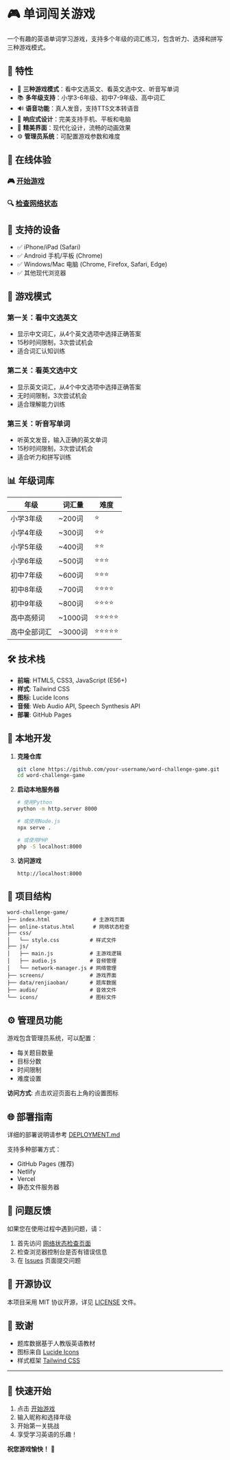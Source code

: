 # 🎮 单词闯关游戏

一个有趣的英语单词学习游戏，支持多个年级的词汇练习，包含听力、选择和拼写三种游戏模式。

## 🌟 特性

- 🎯 **三种游戏模式**：看中文选英文、看英文选中文、听音写单词
- 📚 **多年级支持**：小学3-6年级、初中7-9年级、高中词汇
- 🔊 **语音功能**：真人发音，支持TTS文本转语音
- 📱 **响应式设计**：完美支持手机、平板和电脑
- 🎨 **精美界面**：现代化设计，流畅的动画效果
- ⚙️ **管理员系统**：可配置游戏参数和难度

## 🚀 在线体验

### 🎮 [开始游戏](https://your-username.github.io/word-challenge-game/)

### 🔍 [检查网络状态](https://your-username.github.io/word-challenge-game/online-status.html)

## 📱 支持的设备

- ✅ iPhone/iPad (Safari)
- ✅ Android 手机/平板 (Chrome)
- ✅ Windows/Mac 电脑 (Chrome, Firefox, Safari, Edge)
- ✅ 其他现代浏览器

## 🎯 游戏模式

### 第一关：看中文选英文
- 显示中文词汇，从4个英文选项中选择正确答案
- 15秒时间限制，3次尝试机会
- 适合词汇认知训练

### 第二关：看英文选中文  
- 显示英文词汇，从4个中文选项中选择正确答案
- 无时间限制，3次尝试机会
- 适合理解能力训练

### 第三关：听音写单词
- 听英文发音，输入正确的英文单词
- 15秒时间限制，3次尝试机会  
- 适合听力和拼写训练

## 📊 年级词库

| 年级 | 词汇量 | 难度 |
|------|--------|------|
| 小学3年级 | ~200词 | ⭐ |
| 小学4年级 | ~300词 | ⭐⭐ |
| 小学5年级 | ~400词 | ⭐⭐ |
| 小学6年级 | ~500词 | ⭐⭐⭐ |
| 初中7年级 | ~600词 | ⭐⭐⭐ |
| 初中8年级 | ~700词 | ⭐⭐⭐⭐ |
| 初中9年级 | ~800词 | ⭐⭐⭐⭐ |
| 高中高频词 | ~1000词 | ⭐⭐⭐⭐⭐ |
| 高中全部词汇 | ~3000词 | ⭐⭐⭐⭐⭐ |

## 🛠️ 技术栈

- **前端**: HTML5, CSS3, JavaScript (ES6+)
- **样式**: Tailwind CSS
- **图标**: Lucide Icons
- **音频**: Web Audio API, Speech Synthesis API
- **部署**: GitHub Pages

## 🔧 本地开发

1. **克隆仓库**
   ```bash
   git clone https://github.com/your-username/word-challenge-game.git
   cd word-challenge-game
   ```

2. **启动本地服务器**
   ```bash
   # 使用Python
   python -m http.server 8000
   
   # 或使用Node.js
   npx serve .
   
   # 或使用PHP
   php -S localhost:8000
   ```

3. **访问游戏**
   ```
   http://localhost:8000
   ```

## 📁 项目结构

```
word-challenge-game/
├── index.html              # 主游戏页面
├── online-status.html      # 网络状态检查
├── css/
│   └── style.css          # 样式文件
├── js/
│   ├── main.js            # 主游戏逻辑
│   ├── audio.js           # 音频管理
│   └── network-manager.js # 网络管理
├── screens/               # 游戏界面
├── data/renjiaoban/       # 题库数据
├── audio/                 # 音效文件
└── icons/                 # 图标文件
```

## ⚙️ 管理员功能

游戏包含管理员系统，可以配置：
- 每关题目数量
- 目标分数
- 时间限制
- 难度设置

**访问方式**: 点击欢迎页面右上角的设置图标

## 🌐 部署指南

详细的部署说明请参考 [DEPLOYMENT.md](./DEPLOYMENT.md)

支持多种部署方式：
- GitHub Pages (推荐)
- Netlify
- Vercel  
- 静态文件服务器

## 🐛 问题反馈

如果您在使用过程中遇到问题，请：

1. 首先访问 [网络状态检查页面](https://your-username.github.io/word-challenge-game/online-status.html)
2. 检查浏览器控制台是否有错误信息
3. 在 [Issues](https://github.com/your-username/word-challenge-game/issues) 页面提交问题

## 📄 开源协议

本项目采用 MIT 协议开源，详见 [LICENSE](./LICENSE) 文件。

## 🙏 致谢

- 题库数据基于人教版英语教材
- 图标来自 [Lucide Icons](https://lucide.dev/)
- 样式框架 [Tailwind CSS](https://tailwindcss.com/)

---

## 🎯 快速开始

1. 点击 [开始游戏](https://your-username.github.io/word-challenge-game/)
2. 输入昵称和选择年级
3. 开始第一关挑战
4. 享受学习英语的乐趣！

**祝您游戏愉快！** 🎉

